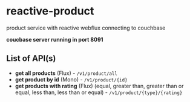 # reactive-product
product service with reactive webflux connecting to couchbase

**coucbase server running in port 8091**

## List of API(s)
* **get all products** (Flux) - `/v1/product/all`
* **get product by id** (Mono) - `/v1/product/{id}` 
* **get products with rating** (Flux) (equal, greater than, greater than or equal, less than, less than or equal) - `/v1/product/{type}/{rating}`
